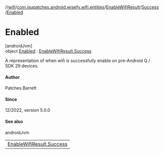 //[wifi](../../../../../index.md)/[com.isupatches.android.wisefy.wifi.entities](../../../index.md)/[EnableWifiResult](../../index.md)/[Success](../index.md)/[Enabled](index.md)

# Enabled

[androidJvm]\
object [Enabled](index.md) : [EnableWifiResult.Success](../index.md)

A representation of when wifi is successfully enable on pre-Android Q / SDK 29 devices.

#### Author

Patches Barrett

#### Since

12/2022, version 5.0.0

#### See also

androidJvm

| |
|---|
| [EnableWifiResult.Success](../index.md) |
